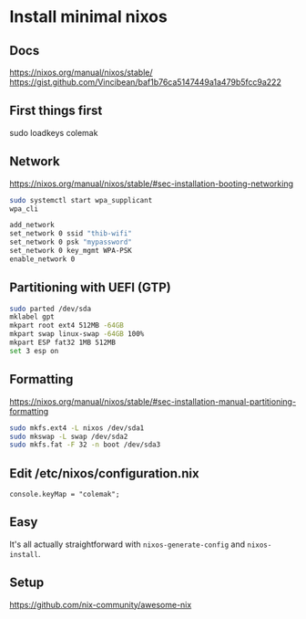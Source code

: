 # Install minimal nixos

## Docs

https://nixos.org/manual/nixos/stable/
https://gist.github.com/Vincibean/baf1b76ca5147449a1a479b5fcc9a222

## First things first

sudo loadkeys colemak

## Network

https://nixos.org/manual/nixos/stable/#sec-installation-booting-networking

```sh
sudo systemctl start wpa_supplicant
wpa_cli

add_network
set_network 0 ssid "thib-wifi"
set_network 0 psk "mypassword"
set_network 0 key_mgmt WPA-PSK
enable_network 0
```

## Partitioning with UEFI (GTP)

```sh
sudo parted /dev/sda
mklabel gpt
mkpart root ext4 512MB -64GB
mkpart swap linux-swap -64GB 100%
mkpart ESP fat32 1MB 512MB
set 3 esp on
```

## Formatting

https://nixos.org/manual/nixos/stable/#sec-installation-manual-partitioning-formatting

```sh
sudo mkfs.ext4 -L nixos /dev/sda1
sudo mkswap -L swap /dev/sda2
sudo mkfs.fat -F 32 -n boot /dev/sda3
```

## Edit /etc/nixos/configuration.nix

```
console.keyMap = "colemak";
```

## Easy

It's all actually straightforward with `nixos-generate-config` and `nixos-install`.

## Setup

https://github.com/nix-community/awesome-nix
